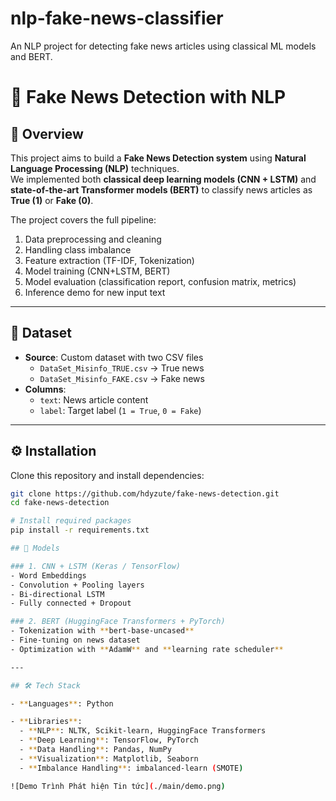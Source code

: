 # nlp-fake-news-classifier
An NLP project for detecting fake news articles using classical ML models and BERT.
# 📰 Fake News Detection with NLP

## 📌 Overview
This project aims to build a **Fake News Detection system** using **Natural Language Processing (NLP)** techniques.  
We implemented both **classical deep learning models (CNN + LSTM)** and **state-of-the-art Transformer models (BERT)** to classify news articles as **True (1)** or **Fake (0)**.

The project covers the full pipeline:
1. Data preprocessing and cleaning
2. Handling class imbalance
3. Feature extraction (TF-IDF, Tokenization)
4. Model training (CNN+LSTM, BERT)
5. Model evaluation (classification report, confusion matrix, metrics)
6. Inference demo for new input text

---

## 📂 Dataset
- **Source**: Custom dataset with two CSV files  
  - `DataSet_Misinfo_TRUE.csv` → True news  
  - `DataSet_Misinfo_FAKE.csv` → Fake news  
- **Columns**:  
  - `text`: News article content  
  - `label`: Target label (`1 = True`, `0 = Fake`)

---

## ⚙️ Installation
Clone this repository and install dependencies:

```bash
git clone https://github.com/hdyzute/fake-news-detection.git
cd fake-news-detection

# Install required packages
pip install -r requirements.txt

## 🧠 Models

### 1. CNN + LSTM (Keras / TensorFlow)
- Word Embeddings  
- Convolution + Pooling layers  
- Bi-directional LSTM  
- Fully connected + Dropout  

### 2. BERT (HuggingFace Transformers + PyTorch)
- Tokenization with **bert-base-uncased**  
- Fine-tuning on news dataset  
- Optimization with **AdamW** and **learning rate scheduler**  

---

## 🛠️ Tech Stack

- **Languages**: Python  

- **Libraries**:  
  - **NLP**: NLTK, Scikit-learn, HuggingFace Transformers  
  - **Deep Learning**: TensorFlow, PyTorch  
  - **Data Handling**: Pandas, NumPy  
  - **Visualization**: Matplotlib, Seaborn  
  - **Imbalance Handling**: imbalanced-learn (SMOTE)  

![Demo Trình Phát hiện Tin tức](./main/demo.png)

